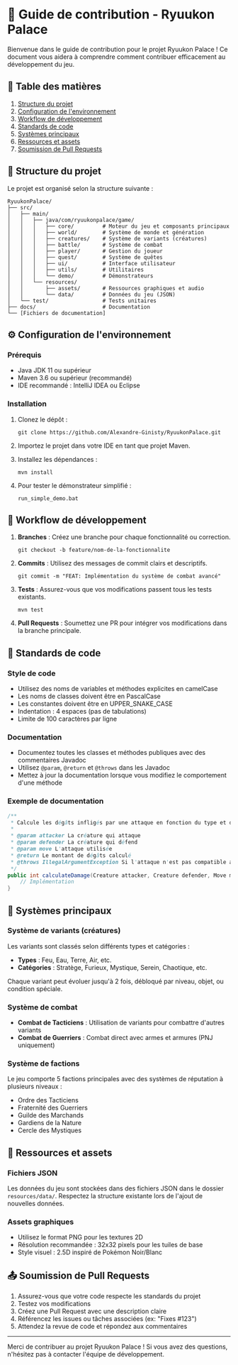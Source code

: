 # 🤝 Guide de contribution - Ryuukon Palace

Bienvenue dans le guide de contribution pour le projet Ryuukon Palace ! Ce document vous aidera à comprendre comment contribuer efficacement au développement du jeu.

## 📑 Table des matières

1. [Structure du projet](#structure-du-projet)
2. [Configuration de l'environnement](#configuration-de-lenvironnement)
3. [Workflow de développement](#workflow-de-développement)
4. [Standards de code](#standards-de-code)
5. [Systèmes principaux](#systèmes-principaux)
6. [Ressources et assets](#ressources-et-assets)
7. [Soumission de Pull Requests](#soumission-de-pull-requests)

## 📂 Structure du projet

Le projet est organisé selon la structure suivante :

```
RyuukonPalace/
├── src/
│   ├── main/
│   │   ├── java/com/ryuukonpalace/game/
│   │   │   ├── core/         # Moteur du jeu et composants principaux
│   │   │   ├── world/        # Système de monde et génération
│   │   │   ├── creatures/    # Système de variants (créatures)
│   │   │   ├── battle/       # Système de combat
│   │   │   ├── player/       # Gestion du joueur
│   │   │   ├── quest/        # Système de quêtes
│   │   │   ├── ui/           # Interface utilisateur
│   │   │   ├── utils/        # Utilitaires
│   │   │   └── demo/         # Démonstrateurs
│   │   └── resources/
│   │       ├── assets/       # Ressources graphiques et audio
│   │       └── data/         # Données du jeu (JSON)
│   └── test/                 # Tests unitaires
├── docs/                     # Documentation
└── [Fichiers de documentation]
```

## ⚙️ Configuration de l'environnement

### Prérequis

- Java JDK 11 ou supérieur
- Maven 3.6 ou supérieur (recommandé)
- IDE recommandé : IntelliJ IDEA ou Eclipse

### Installation

1. Clonez le dépôt :
   ```
   git clone https://github.com/Alexandre-Ginisty/RyuukonPalace.git
   ```

2. Importez le projet dans votre IDE en tant que projet Maven.

3. Installez les dépendances :
   ```
   mvn install
   ```

4. Pour tester le démonstrateur simplifié :
   ```
   run_simple_demo.bat
   ```

## 🔄 Workflow de développement

1. **Branches** : Créez une branche pour chaque fonctionnalité ou correction.
   ```
   git checkout -b feature/nom-de-la-fonctionnalite
   ```

2. **Commits** : Utilisez des messages de commit clairs et descriptifs.
   ```
   git commit -m "FEAT: Implémentation du système de combat avancé"
   ```

3. **Tests** : Assurez-vous que vos modifications passent tous les tests existants.
   ```
   mvn test
   ```

4. **Pull Requests** : Soumettez une PR pour intégrer vos modifications dans la branche principale.

## 📝 Standards de code

### Style de code

- Utilisez des noms de variables et méthodes explicites en camelCase
- Les noms de classes doivent être en PascalCase
- Les constantes doivent être en UPPER_SNAKE_CASE
- Indentation : 4 espaces (pas de tabulations)
- Limite de 100 caractères par ligne

### Documentation

- Documentez toutes les classes et méthodes publiques avec des commentaires Javadoc
- Utilisez `@param`, `@return` et `@throws` dans les Javadoc
- Mettez à jour la documentation lorsque vous modifiez le comportement d'une méthode

### Exemple de documentation

```java
/**
 * Calcule les dégâts infligés par une attaque en fonction du type et des statistiques.
 *
 * @param attacker La créature qui attaque
 * @param defender La créature qui défend
 * @param move L'attaque utilisée
 * @return Le montant de dégâts calculé
 * @throws IllegalArgumentException Si l'attaque n'est pas compatible avec l'attaquant
 */
public int calculateDamage(Creature attacker, Creature defender, Move move) {
    // Implémentation
}
```

## 🧩 Systèmes principaux

### Système de variants (créatures)

Les variants sont classés selon différents types et catégories :

- **Types** : Feu, Eau, Terre, Air, etc.
- **Catégories** : Stratège, Furieux, Mystique, Serein, Chaotique, etc.

Chaque variant peut évoluer jusqu'à 2 fois, débloqué par niveau, objet, ou condition spéciale.

### Système de combat

- **Combat de Tacticiens** : Utilisation de variants pour combattre d'autres variants
- **Combat de Guerriers** : Combat direct avec armes et armures (PNJ uniquement)

### Système de factions

Le jeu comporte 5 factions principales avec des systèmes de réputation à plusieurs niveaux :
- Ordre des Tacticiens
- Fraternité des Guerriers
- Guilde des Marchands
- Gardiens de la Nature
- Cercle des Mystiques

## 🎨 Ressources et assets

### Fichiers JSON

Les données du jeu sont stockées dans des fichiers JSON dans le dossier `resources/data/`. Respectez la structure existante lors de l'ajout de nouvelles données.

### Assets graphiques

- Utilisez le format PNG pour les textures 2D
- Résolution recommandée : 32x32 pixels pour les tuiles de base
- Style visuel : 2.5D inspiré de Pokémon Noir/Blanc

## 📤 Soumission de Pull Requests

1. Assurez-vous que votre code respecte les standards du projet
2. Testez vos modifications
3. Créez une Pull Request avec une description claire
4. Référencez les issues ou tâches associées (ex: "Fixes #123")
5. Attendez la revue de code et répondez aux commentaires

---

Merci de contribuer au projet Ryuukon Palace ! Si vous avez des questions, n'hésitez pas à contacter l'équipe de développement.
